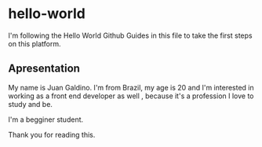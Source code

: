 # hello-world
I'm following the Hello World Github Guides in this file to take the first steps on this platform.

## Apresentation
My name is Juan Galdino. I'm from Brazil, my age is 20 and I'm interested in working as a front end developer as well , because it's a profession I love to study and be.

I'm a begginer student.

Thank you for reading this.
